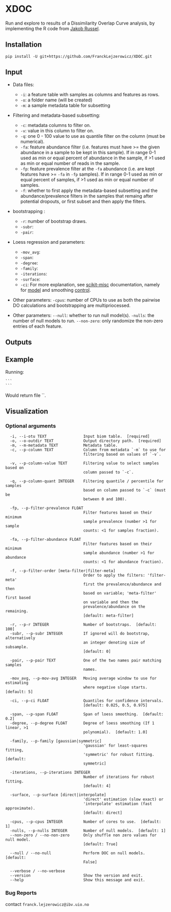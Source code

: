 # XDOC

Run and explore to results of a Dissimilarity Overlap Curve analysis, by implementing 
the R code from [Jakob Russel](https://github.com/Russel88/DOC).

## Installation

```
pip install -U git+https://github.com/FranckLejzerowicz/XDOC.git
```

## Input
    
* Data files:
  - `-i`: a feature table  with samples as columns and features as rows.
  - `-o`: a folder name (will be created)
  - `-m`: a sample metadata table for subsetting  

* Filtering and metadata-based subsetting:
  - `-c`: metadata columns to filter on.
  - `-v`: value in this column to filter on.
  - `-q`: one 0 - 100 value to use as quantile filter on the column (must be numerical).
  - `-fa`: feature abundance filter (i.e. features must have >= the given abundance in a sample to be kept 
  in this sample). If in range 0-1 used as min or equal percent of abundance in the sample, if >1 used as min 
  or equal number of reads in the sample.
  - `-fp`: feature prevalence filter at the `-fa` abundance (i.e. are kept features have >= `-fa` in `-fp` samples). 
  If in range 0-1 used as min or equal percent of samples, if >1 used as min or equal number of samples.   
  - `-f`: whether to first apply the metadata-based subsetting and the abundance/prevalence filters in the samples
  that remaing after potential dropouts, or first subset and then apply the filters.     
  
* bootstrapping :
  - `-r`: number of bootstrap draws.
  - `-subr`: 
  - `-pair`: 
  
* Loess regression and parameters:
  - `-mov_avg`: 
  - `-span`: 
  - `-degree`: 
  - `-family`: 
  - `-iterations`: 
  - `-surface`: 
  - `-ci`: 
  For more explanation, see [scikit-misc](https://has2k1.github.io/scikit-misc/generated/skmisc.loess.loess.html#skmisc.loess.loess)
  documentation, namely for [model](https://has2k1.github.io/scikit-misc/generated/skmisc.loess.loess_model.html#skmisc.loess.loess_model)
  and smoothing [control]([model](https://has2k1.github.io/scikit-misc/generated/skmisc.loess.loess_control.html#skmisc.loess.loess_control)). 

* Other parameters:
  `-cpus`: number of CPUs to use as both the pairwise DO calculations and bootstrapping are multipriocessed. 

* Other parameters:
  `--null`: whether to run null model(s).
  `-nulls`: the number of null models to run.
  `--non-zero`: only randomize the non-zero entries of each feature.

## Outputs



## Example


Running:

    ```
    ```
Would return file ``.

## Visualization

### Optional arguments

```
  -i, --i-otu TEXT                Input biom table.  [required]
  -o, --o-outdir TEXT             Output directory path.  [required]
  -m, --m-metadata TEXT           Metadata table.
  -c, --p-column TEXT             Column from metadata `-m` to use for
                                  filtering based on values of `-v`.

  -v, --p-column-value TEXT       Filtering value to select samples based on
                                  column passed to `-c`.

  -q, --p-column-quant INTEGER    Filtering quantile / percentile for samples
                                  based on column passed to `-c` (must be
                                  between 0 and 100).

  -fp, --p-filter-prevalence FLOAT
                                  Filter features based on their minimum
                                  sample prevalence (number >1 for sample
                                  counts: <1 for samples fraction).

  -fa, --p-filter-abundance FLOAT
                                  Filter features based on their minimum
                                  sample abundance (number >1 for abundance
                                  counts: <1 for abundance fraction).

  -f, --p-filter-order [meta-filter|filter-meta]
                                  Order to apply the filters: 'filter-meta'
                                  first the prevalence/abundance and then
                                  based on variable; 'meta-filter' first based
                                  on variable and then the
                                  prevalence/abundance on the remaining.
                                  [default: meta-filter]

  -r, --p-r INTEGER               Number of bootstraps.  [default: 100]
  -subr, --p-subr INTEGER         If ignored will do bootstrap, alternatively
                                  an integer denoting size of subsample.
                                  [default: 0]

  -pair, --p-pair TEXT            One of the two names pair matching samples
                                  names.

  -mov_avg, --p-mov-avg INTEGER   Moving average window to use for estimating
                                  where negative slope starts.  [default: 5]

  -ci, --p-ci FLOAT               Quantiles for confidence intervals.
                                  [default: 0.025, 0.5, 0.975]

  -span, --p-span FLOAT           Span of loess smoothing.  [default: 0.2]
  -degree, --p-degree FLOAT       Degree of loess smoothing (If 1 linear, >1
                                  polynomial).  [default: 1.0]

  -family, --p-family [gaussian|symmetric]
                                  'gaussian' for least-squares fitting,
                                  'symmetric' for robust fitting.  [default:
                                  symmetric]

  -iterations, --p-iterations INTEGER
                                  Number of iterations for robust fitting.
                                  [default: 4]

  -surface, --p-surface [direct|interpolate]
                                  'direct' estimation (slow exact) or
                                  'interpolate' estimation (fast approximate).
                                  [default: direct]

  -cpus, --p-cpus INTEGER         Number of cores to use.  [default: 1]
  -nulls, --p-nulls INTEGER       Number of null models.  [default: 1]
  --non-zero / --no-non-zero      Only shuffle non zero values for null model.
                                  [default: True]

  --null / --no-null              Perform DOC on null models.  [default:
                                  False]

  --verbose / --no-verbose
  --version                       Show the version and exit.
  --help                          Show this message and exit.

```

### Bug Reports

contact `franck.lejzerowicz@ibv.uio.no`